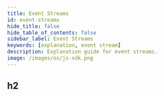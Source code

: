 ```yaml
---
title: Event Streams
id: event-streams
hide_title: false
hide_table_of_contents: false
sidebar_label: Event Streams
keywords: [explanation, event stream]
description: Explanation guide for event streams.
image: /images/os/js-sdk.png
---
```


<!-- content goes here -->

## h2

<!-- footer for every doc -->
